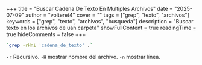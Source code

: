 +++
title = "Buscar Cadena De Texto En Multiples Archivos"
date = "2025-07-09"
author = "volteret4"
cover = ""
tags = ["grep", "texto", "archivos"]
keywords = ["grep", "texto", "archivos", "busqueda"]
description = "Buscar texto en los archivos de uan carpeta"
showFullContent = true
readingTime = true
hideComments = false
+++

```sh
`grep -rHni 'cadena_de_texto' .`
```

`-r` Recursivo.
`-H` mostrar nombre del archivo.
`-n` mostrar línea.
